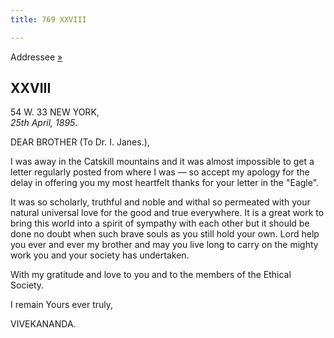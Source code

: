 ```yaml
---
title: 769 XXVIII

---
```

  

  
Addressee [»](37_friend.htm)

## XXVIII

54 W. 33 NEW YORK,  
*25th April, 1895*.

DEAR BROTHER (To Dr. I. Janes.),

I was away in the Catskill mountains and it was almost impossible to get
a letter regularly posted from where I was — so accept my apology for
the delay in offering you my most heartfelt thanks for your letter in
the "Eagle".

It was so scholarly, truthful and noble and withal so permeated with
your natural universal love for the good and true everywhere. It is a
great work to bring this world into a spirit of sympathy with each other
but it should be done no doubt when such brave souls as you still hold
your own. Lord help you ever and ever my brother and may you live long
to carry on the mighty work you and your society has undertaken.

With my gratitude and love to you and to the members of the Ethical
Society.

I remain Yours ever truly,

VIVEKANANDA.